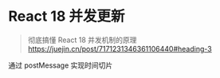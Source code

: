 # React 18 并发更新

> 彻底搞懂 React 18 并发机制的原理
> <https://juejin.cn/post/7171231346361106440#heading-3>

通过 postMessage 实现时间切片

